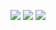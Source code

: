 ![](https://s3.ax1x.com/2021/01/21/s4ykJx.jpg)
![](https://s3.ax1x.com/2021/01/21/s46T5n.jpg)
![](https://s3.ax1x.com/2021/01/21/s46zVJ.jpg)